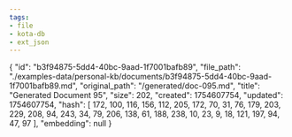 ```yaml
---
tags:
- file
- kota-db
- ext_json
---
```

{
  "id": "b3f94875-5dd4-40bc-9aad-1f7001bafb89",
  "file_path": "./examples-data/personal-kb/documents/b3f94875-5dd4-40bc-9aad-1f7001bafb89.md",
  "original_path": "/generated/doc-095.md",
  "title": "Generated Document 95",
  "size": 202,
  "created": 1754607754,
  "updated": 1754607754,
  "hash": [
    172,
    100,
    116,
    156,
    112,
    205,
    172,
    70,
    31,
    76,
    179,
    203,
    229,
    208,
    94,
    243,
    34,
    79,
    206,
    138,
    61,
    188,
    238,
    10,
    23,
    9,
    18,
    121,
    197,
    94,
    47,
    97
  ],
  "embedding": null
}